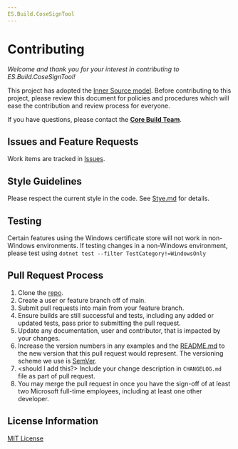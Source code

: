 ```yaml
---
ES.Build.CoseSignTool
---
```


# Contributing

*Welcome and thank you for your interest in contributing to ES.Build.CoseSignTool!*

This project has adopted the [Inner Source model](https://oe-documentation.azurewebsites.net/inner-source/index.html). Before contributing to this project, please review this document for policies and procedures which will ease the contribution and review process for everyone.

If you have questions, please contact the **[Core Build Team](CoreBuildTeam@service.microsoft.com)**.

## Issues and Feature Requests

Work items are tracked in [Issues](https://github.com/microsoft/CoseSignTool/issues). 

## Style Guidelines

Please respect the current style in the code.
See [Stye.md](./STYLE.md) for details.

## Testing
Certain features using the Windows certificate store will not work in non-Windows environments. If testing changes in a non-Windows environment, please test using `dotnet test --filter TestCategory!=WindowsOnly`

## Pull Request Process
1. Clone the [repo](https://github.com/microsoft/CoseSignTool).
1. Create a user or feature branch off of main.
1. Submit pull requests into main from your feature branch.
1. Ensure builds are still successful and tests, including any added or updated tests, pass prior to submitting the pull request.
1. Update any documentation, user and contributor, that is impacted by your changes.
1. Increase the version numbers in any examples and the [README.md](./README.md) to the new version that this pull request would represent. The versioning scheme we use is [SemVer](http://semver.org/).
1. <should I add this?> Include your change description in `CHANGELOG.md` file as part of pull request.
1. You may merge the pull request in once you have the sign-off of at least two Microsoft full-time employees, including at least one other developer.

## License Information

[MIT License](https://github.com/microsoft/CoseSignTool/blob/main/LICENSE)